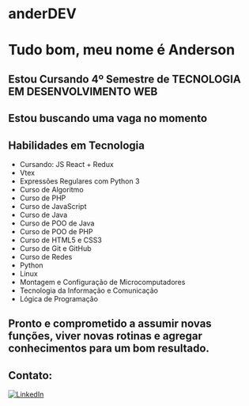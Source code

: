 # anderDEV


# Tudo bom, meu nome é Anderson
## Estou Cursando 4º Semestre de TECNOLOGIA EM DESENVOLVIMENTO WEB 

## Estou buscando uma vaga no  momento

## Habilidades em Tecnologia
- Cursando: JS React + Redux
- Vtex
- Expressões Regulares com Python 3
-	Curso de Algoritmo 
-	Curso de PHP
-	Curso de JavaScript
-	Curso de Java
-	Curso de POO de Java
-	Curso de POO de PHP
-	Curso de HTML5 e CSS3
-	Curso de Git e GitHub
- Curso de Redes 
-	Python
- Linux
-	Montagem e Configuração de Microcomputadores
-	Tecnologia da Informação e Comunicação
- Lógica de Programação


## Pronto e comprometido a assumir novas funções, viver novas rotinas e agregar conhecimentos para um bom resultado. 

## Contato:

[![LinkedIn](https://img.shields.io/badge/LinkedIn-0077B5?style=for-the-badge&logo=linkedin&logoColor=white)](https://www.linkedin.com/in/anderson-tavares-935b0516a)


